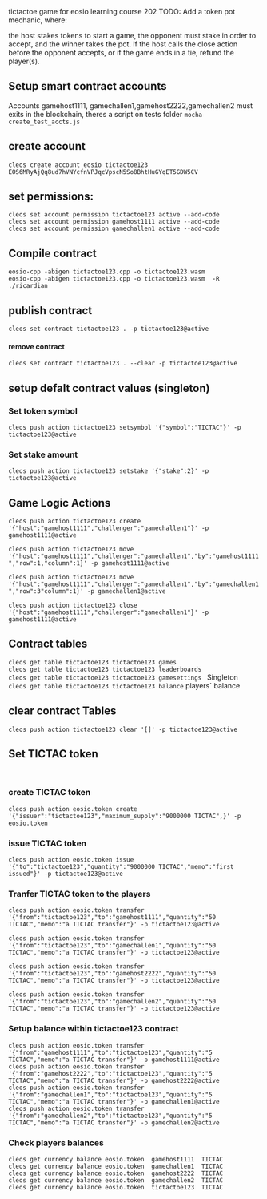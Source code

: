 tictactoe game for eosio learning course 202
TODO:
Add a token pot mechanic, where:

the host stakes tokens to start a game,
the opponent must stake in order to accept, and
the winner takes the pot.
If the host calls the close action before the opponent accepts, or if the game ends in a tie, refund the player(s).

## Setup smart contract accounts
Accounts gamehost1111, gamechallen1,gamehost2222,gamechallen2 must exits in the blockchain, theres a script on tests folder  `mocha create_test_accts.js`
##  create account
` cleos create account eosio tictactoe123 EOS6MRyAjQq8ud7hVNYcfnVPJqcVpscN5So8BhtHuGYqET5GDW5CV `
## set permissions:
` cleos set account permission tictactoe123 active --add-code `\
` cleos set account permission gamehost1111 active --add-code `\
` cleos set account permission gamechallen1 active --add-code `
## Compile contract

` eosio-cpp -abigen tictactoe123.cpp -o tictactoe123.wasm `\
` eosio-cpp -abigen tictactoe123.cpp -o tictactoe123.wasm  -R ./ricardian `

## publish contract

` cleos set contract tictactoe123 . -p tictactoe123@active `
#### remove contract
` cleos set contract tictactoe123 . --clear -p tictactoe123@active `

## setup defalt contract values (singleton)

### Set token symbol
` cleos push action tictactoe123 setsymbol '{"symbol":"TICTAC"}' -p tictactoe123@active `

### Set stake amount
` cleos push action tictactoe123 setstake '{"stake":2}' -p tictactoe123@active `


##  Game Logic Actions
` cleos push action tictactoe123 create '{"host":"gamehost1111","challenger":"gamechallen1"}' -p gamehost1111@active `

` cleos push action tictactoe123 move '{"host":"gamehost1111","challenger":"gamechallen1","by":"gamehost1111","row":1,"column":1}' -p gamehost1111@active `

` cleos push action tictactoe123 move '{"host":"gamehost1111","challenger":"gamechallen1","by":"gamechallen1","row":3"column":1}' -p gamechallen1@active `

` cleos push action tictactoe123 close '{"host":"gamehost1111","challenger":"gamechallen1"}' -p gamehost1111@active `

## Contract tables

` cleos get table tictactoe123 tictactoe123 games `\
` cleos get table tictactoe123 tictactoe123 leaderboards `\
` cleos get table tictactoe123 tictactoe123 gamesettings  ` Singleton\
` cleos get table tictactoe123 tictactoe123 balance `  players` balance 

## clear contract Tables
` cleos push action tictactoe123 clear '[]' -p tictactoe123@active `

## Set TICTAC token

` `

### create TICTAC token
` cleos push action eosio.token create '{"issuer":"tictactoe123","maximum_supply":"9000000 TICTAC",}' -p eosio.token `

### issue TICTAC token

` cleos push action eosio.token issue '{"to":"tictactoe123","quantity":"9000000 TICTAC","memo":"first issued"}' -p tictactoe123@active `

### Tranfer TICTAC token to the players
` cleos push action eosio.token transfer '{"from":"tictactoe123","to":"gamehost1111","quantity":"50 TICTAC","memo":"a TICTAC transfer"}' -p tictactoe123@active `

` cleos push action eosio.token transfer '{"from":"tictactoe123","to":"gamechallen1","quantity":"50 TICTAC","memo":"a TICTAC transfer"}' -p tictactoe123@active `

` cleos push action eosio.token transfer '{"from":"tictactoe123","to":"gamehost2222","quantity":"50 TICTAC","memo":"a TICTAC transfer"}' -p tictactoe123@active `

` cleos push action eosio.token transfer '{"from":"tictactoe123","to":"gamechallen2","quantity":"50 TICTAC","memo":"a TICTAC transfer"}' -p tictactoe123@active `

### Setup balance within tictactoe123 contract
` cleos push action eosio.token transfer '{"from":"gamehost1111","to":"tictactoe123","quantity":"5 TICTAC","memo":"a TICTAC transfer"}' -p gamehost1111@active `\
` cleos push action eosio.token transfer '{"from":"gamehost2222","to":"tictactoe123","quantity":"5 TICTAC","memo":"a TICTAC transfer"}' -p gamehost2222@active `\
` cleos push action eosio.token transfer '{"from":"gamechallen1","to":"tictactoe123","quantity":"5 TICTAC","memo":"a TICTAC transfer"}' -p gamechallen1@active `\
` cleos push action eosio.token transfer '{"from":"gamechallen2","to":"tictactoe123","quantity":"5 TICTAC","memo":"a TICTAC transfer"}' -p gamechallen2@active `


### Check players balances

` cleos get currency balance eosio.token  gamehost1111  TICTAC `\
` cleos get currency balance eosio.token  gamechallen1  TICTAC `\
` cleos get currency balance eosio.token  gamehost2222  TICTAC `\
` cleos get currency balance eosio.token  gamechallen2  TICTAC `\
` cleos get currency balance eosio.token  tictactoe123  TICTAC `
